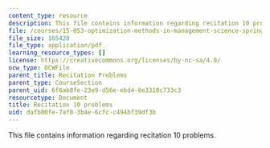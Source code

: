 ```yaml
---
content_type: resource
description: This file contains information regarding recitation 10 problems.
file: /courses/15-053-optimization-methods-in-management-science-spring-2013/dafb00fe7af03b4e6cfcc494bf39df3b_MIT15_053S13_rec10.pdf
file_size: 165428
file_type: application/pdf
learning_resource_types: []
license: https://creativecommons.org/licenses/by-nc-sa/4.0/
ocw_type: OCWFile
parent_title: Recitation Problems
parent_type: CourseSection
parent_uid: 6f6ab8fe-23e9-d56e-ebd4-0e3310c733c3
resourcetype: Document
title: Recitation 10 problems
uid: dafb00fe-7af0-3b4e-6cfc-c494bf39df3b
---
```

This file contains information regarding recitation 10 problems.